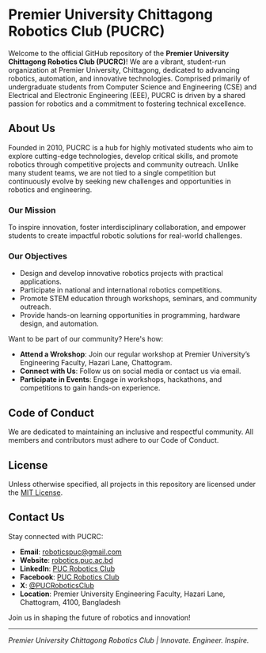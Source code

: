 # Premier University Chittagong Robotics Club (PUCRC)

Welcome to the official GitHub repository of the **Premier University Chittagong Robotics Club (PUCRC)**! We are a vibrant, student-run organization at Premier University, Chittagong, dedicated to advancing robotics, automation, and innovative technologies. Comprised primarily of undergraduate students from Computer Science and Engineering (CSE) and Electrical and Electronic Engineering (EEE), PUCRC is driven by a shared passion for robotics and a commitment to fostering technical excellence.

## About Us

Founded in 2010, PUCRC is a hub for highly motivated students who aim to explore cutting-edge technologies, develop critical skills, and promote robotics through competitive projects and community outreach. Unlike many student teams, we are not tied to a single competition but continuously evolve by seeking new challenges and opportunities in robotics and engineering.

### Our Mission
To inspire innovation, foster interdisciplinary collaboration, and empower students to create impactful robotic solutions for real-world challenges.

### Our Objectives
- Design and develop innovative robotics projects with practical applications.
- Participate in national and international robotics competitions.
- Promote STEM education through workshops, seminars, and community outreach.
- Provide hands-on learning opportunities in programming, hardware design, and automation.

Want to be part of our community? Here's how:
- **Attend a Wrokshop**: Join our regular workshop at Premier University’s Engineering Faculty, Hazari Lane, Chattogram.
- **Connect with Us**: Follow us on social media or contact us via email.
- **Participate in Events**: Engage in workshops, hackathons, and competitions to gain hands-on experience.

## Code of Conduct

We are dedicated to maintaining an inclusive and respectful community. All members and contributors must adhere to our Code of Conduct.

## License

Unless otherwise specified, all projects in this repository are licensed under the [MIT License](LICENSE).

## Contact Us

Stay connected with PUCRC:
- **Email**: [roboticspuc@gmail.com](mailto:roboticspuc@gmail.com)
- **Website**: [robotics.puc.ac.bd](https://robotics.puc.ac.bd)
- **LinkedIn**: [PUC Robotics Club](https://www.linkedin.com/company/pucroboticsclub/)
- **Facebook**: [PUC Robotics Club](https://www.facebook.com/pucroboticsclub)
- **X**: [@PUCRoboticsClub](https://x.com/PUCRoboticsClub)
- **Location**: Premier University Engineering Faculty, Hazari Lane, Chattogram, 4100, Bangladesh

Join us in shaping the future of robotics and innovation!

---

*Premier University Chittagong Robotics Club | Innovate. Engineer. Inspire.*
